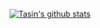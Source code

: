 [![Tasin's github stats](https://github-readme-stats.vercel.app/api?username=Tasin5541)](https://github.com/anuraghazra/github-readme-stats)